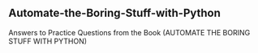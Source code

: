 ## Automate-the-Boring-Stuff-with-Python

Answers to Practice Questions from the Book (AUTOMATE THE BORING STUFF WITH PYTHON)

